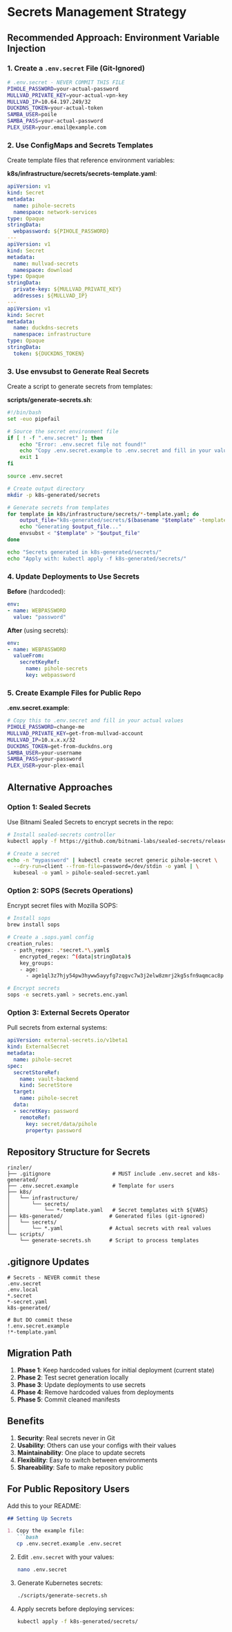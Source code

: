 # Secrets Management Strategy

## Recommended Approach: Environment Variable Injection

### 1. Create a `.env.secret` File (Git-Ignored)
```bash
# .env.secret - NEVER COMMIT THIS FILE
PIHOLE_PASSWORD=your-actual-password
MULLVAD_PRIVATE_KEY=your-actual-vpn-key
MULLVAD_IP=10.64.197.249/32
DUCKDNS_TOKEN=your-actual-token
SAMBA_USER=poile
SAMBA_PASS=your-actual-password
PLEX_USER=your.email@example.com
```

### 2. Use ConfigMaps and Secrets Templates

Create template files that reference environment variables:

**k8s/infrastructure/secrets/secrets-template.yaml**:
```yaml
apiVersion: v1
kind: Secret
metadata:
  name: pihole-secrets
  namespace: network-services
type: Opaque
stringData:
  webpassword: ${PIHOLE_PASSWORD}
---
apiVersion: v1
kind: Secret
metadata:
  name: mullvad-secrets
  namespace: download
type: Opaque
stringData:
  private-key: ${MULLVAD_PRIVATE_KEY}
  addresses: ${MULLVAD_IP}
---
apiVersion: v1
kind: Secret
metadata:
  name: duckdns-secrets
  namespace: infrastructure
type: Opaque
stringData:
  token: ${DUCKDNS_TOKEN}
```

### 3. Use envsubst to Generate Real Secrets

Create a script to generate secrets from templates:

**scripts/generate-secrets.sh**:
```bash
#!/bin/bash
set -euo pipefail

# Source the secret environment file
if [ ! -f ".env.secret" ]; then
    echo "Error: .env.secret file not found!"
    echo "Copy .env.secret.example to .env.secret and fill in your values"
    exit 1
fi

source .env.secret

# Create output directory
mkdir -p k8s-generated/secrets

# Generate secrets from templates
for template in k8s/infrastructure/secrets/*-template.yaml; do
    output_file="k8s-generated/secrets/$(basename "$template" -template.yaml).yaml"
    echo "Generating $output_file..."
    envsubst < "$template" > "$output_file"
done

echo "Secrets generated in k8s-generated/secrets/"
echo "Apply with: kubectl apply -f k8s-generated/secrets/"
```

### 4. Update Deployments to Use Secrets

**Before** (hardcoded):
```yaml
env:
- name: WEBPASSWORD
  value: "password"
```

**After** (using secrets):
```yaml
env:
- name: WEBPASSWORD
  valueFrom:
    secretKeyRef:
      name: pihole-secrets
      key: webpassword
```

### 5. Create Example Files for Public Repo

**.env.secret.example**:
```bash
# Copy this to .env.secret and fill in your actual values
PIHOLE_PASSWORD=change-me
MULLVAD_PRIVATE_KEY=get-from-mullvad-account
MULLVAD_IP=10.x.x.x/32
DUCKDNS_TOKEN=get-from-duckdns.org
SAMBA_USER=your-username
SAMBA_PASS=your-password
PLEX_USER=your-plex-email
```

## Alternative Approaches

### Option 1: Sealed Secrets
Use Bitnami Sealed Secrets to encrypt secrets in the repo:
```bash
# Install sealed-secrets controller
kubectl apply -f https://github.com/bitnami-labs/sealed-secrets/releases/download/v0.24.0/controller.yaml

# Create a secret
echo -n "mypassword" | kubectl create secret generic pihole-secret \
  --dry-run=client --from-file=password=/dev/stdin -o yaml | \
  kubeseal -o yaml > pihole-sealed-secret.yaml
```

### Option 2: SOPS (Secrets Operations)
Encrypt secret files with Mozilla SOPS:
```bash
# Install sops
brew install sops

# Create a .sops.yaml config
creation_rules:
  - path_regex: .*secret.*\.yaml$
    encrypted_regex: ^(data|stringData)$
    key_groups:
    - age:
      - age1ql3z7hjy54pw3hyww5ayyfg7zqgvc7w3j2elw8zmrj2kg5sfn9aqmcac8p

# Encrypt secrets
sops -e secrets.yaml > secrets.enc.yaml
```

### Option 3: External Secrets Operator
Pull secrets from external systems:
```yaml
apiVersion: external-secrets.io/v1beta1
kind: ExternalSecret
metadata:
  name: pihole-secret
spec:
  secretStoreRef:
    name: vault-backend
    kind: SecretStore
  target:
    name: pihole-secret
  data:
  - secretKey: password
    remoteRef:
      key: secret/data/pihole
      property: password
```

## Repository Structure for Secrets

```
rinzler/
├── .gitignore                    # MUST include .env.secret and k8s-generated/
├── .env.secret.example           # Template for users
├── k8s/
│   └── infrastructure/
│       └── secrets/
│           └── *-template.yaml   # Secret templates with ${VARS}
├── k8s-generated/               # Generated files (git-ignored)
│   └── secrets/
│       └── *.yaml               # Actual secrets with real values
└── scripts/
    └── generate-secrets.sh      # Script to process templates
```

## .gitignore Updates

```gitignore
# Secrets - NEVER commit these
.env.secret
.env.local
*.secret
*-secret.yaml
k8s-generated/

# But DO commit these
!.env.secret.example
!*-template.yaml
```

## Migration Path

1. **Phase 1**: Keep hardcoded values for initial deployment (current state)
2. **Phase 2**: Test secret generation locally
3. **Phase 3**: Update deployments to use secrets
4. **Phase 4**: Remove hardcoded values from deployments
5. **Phase 5**: Commit cleaned manifests

## Benefits

1. **Security**: Real secrets never in Git
2. **Usability**: Others can use your configs with their values
3. **Maintainability**: One place to update secrets
4. **Flexibility**: Easy to switch between environments
5. **Shareability**: Safe to make repository public

## For Public Repository Users

Add this to your README:

```markdown
## Setting Up Secrets

1. Copy the example file:
   ```bash
   cp .env.secret.example .env.secret
   ```

2. Edit `.env.secret` with your values:
   ```bash
   nano .env.secret
   ```

3. Generate Kubernetes secrets:
   ```bash
   ./scripts/generate-secrets.sh
   ```

4. Apply secrets before deploying services:
   ```bash
   kubectl apply -f k8s-generated/secrets/
   ```
```